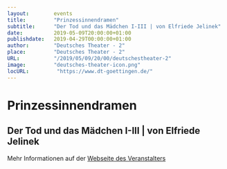 ```yaml
---
layout:        events
title:         "Prinzessinnendramen"
subtitle:      "Der Tod und das Mädchen I-III | von Elfriede Jelinek"
date:          2019-05-09T20:00:00+01:00
publishdate:   2019-04-29T00:00:00+01:00
author:        "Deutsches Theater - 2"
place:         "Deutsches Theater - 2"
URL:           "/2019/05/09/20/00/deutschestheater-2"
image:         "deutsches-theater-icon.png"
locURL:         "https://www.dt-goettingen.de/"
---
```


Prinzessinnendramen
===========

Der Tod und das Mädchen I-III | von Elfriede Jelinek
-----------



Mehr Informationen auf der [Webseite des Veranstalters](https://www.dt-goettingen.de/stueck/prinzessinnendramen/)
